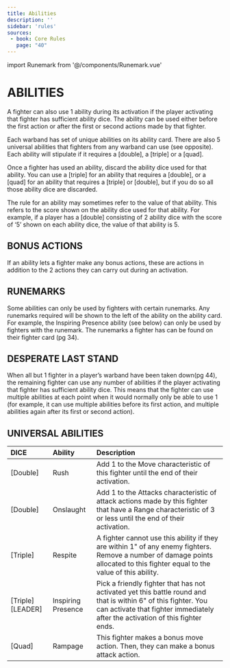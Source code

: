 ```yaml
---
title: Abilities
description: ''
sidebar: 'rules'
sources:
 - book: Core Rules
   page: "40"
---
```

import Runemark from '@/components/Runemark.vue'

# ABILITIES

A fighter can also use 1 ability during its activation if the player activating that fighter has sufficient ability dice. The ability can be used either before the first action or after the first or second actions made by that fighter.

Each warband has set of unique abilities on its ability card. There are also 5 universal abilities that fighters from any warband can use (see opposite). Each ability will stipulate if it requires a [double], a [triple] or a [quad].

Once a fighter has used an ability, discard the ability dice used for that ability. You can use a [triple] for an ability that requires a [double], or a [quad] for an ability that requires a [triple] or [double], but if you do so all those ability dice are discarded.

The rule for an ability may sometimes refer to the value of that ability. This refers to the score shown on the ability dice used for that ability. For example, if a player has a [double] consisting of 2 ability dice with the score of ‘5’ shown on each ability dice, the value of that ability is 5.

## BONUS ACTIONS

If an ability lets a fighter make any bonus actions, these are actions in addition to the 2 actions they can carry out during an activation.

## RUNEMARKS

Some abilities can only be used by fighters with certain runemarks. Any runemarks required will be shown to the left of the ability on the ability card. For example, the Inspiring Presence ability (see below) can only be used by fighters with the <Runemark mark="Leader" /> runemark. The runemarks a fighter has can be found on their fighter card (pg 34).

## DESPERATE LAST STAND

When all but 1 fighter in a player’s warband have been taken down(pg 44), the remaining fighter can use any number of abilities if the player activating that fighter has sufficient ability dice. This means that the fighter can use multiple abilities at each point when it would normally only be able to use 1 (for example, it can use multiple abilities before its first action, and multiple abilities again after its first or second action).

## UNIVERSAL ABILITIES

| DICE | Ability | Description |
| :----- | :----- | :----- |
| [Double] | Rush | Add 1 to the Move characteristic of this fighter until the end of their activation. |
| [Double] | Onslaught | Add 1 to the Attacks characteristic of attack actions made by this fighter that have a Range characteristic of 3 or less until the end of their activation. |
| [Triple] | Respite | A fighter cannot use this ability if they are within 1" of any enemy fighters. Remove a number of damage points allocated to this fighter equal to the value of this ability. |
| [Triple] [LEADER] | Inspiring Presence | Pick a friendly fighter that has not activated yet this battle round and that is within 6" of this fighter. You can activate that fighter immediately after the activation of this fighter ends. |
| [Quad] | Rampage |  This fighter makes a bonus move action. Then, they can make a bonus attack action. |
